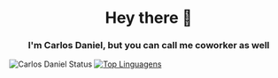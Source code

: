 <h1 align="center">Hey there 🫡</h1>
<h3 align="center">I'm Carlos Daniel, but you can call me coworker as well</h3>

<p align="center">

![Carlos Daniel Status](https://github-readme-stats.vercel.app/api?username=carlos-dani-dev&show_icons=true)
[![Top Linguagens](https://github-readme-stats.vercel.app/api/top-langs/?username=carlos-dani-dev&layout=compact)](https://github.com/anuraghazra/github-readme-stats)

</p>
